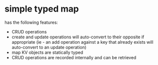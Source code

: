 # simple typed map 

has the following features:

* CRUD operations 
* create and update operations will auto-convert to their opposite if appropriate (ie - an add operation against a key that already exists will auto-convert to an update operation)
* map KV objects are statically typed
* CRUD operations are recorded internally and can be retrieved 